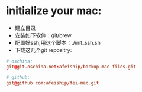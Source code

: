 # initialize your mac:

+ 建立目录
+ 安装如下软件：git/brew
+ 配置好ssh,用这个脚本：./init_ssh.sh
+ 下载这几个git repositry:

```conf
# oschina:
git@git.oschina.net:afeiship/backup-mac-files.git

# github:
git@github.com:afeiship/fei-mac.git
```

